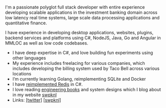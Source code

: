 I'm a passionate polyglot full stack developer with entire experience developing scalable applications in the investment banking domain across low latency real time systems,
large scale data processing applications and quantitative finance. 

I have experience in developing desktop applications, websites, plugins, backend services and platforms using C#, NodeJS, Java, Go and Angular in MMLOC as well as low code codebases.

- I have deep expertise in C#, and love building fun experiments using other languages
- My experience includes freelacing for various companies, which includes developing the billing system used by Taco Bell across various locations
- I’m currently learning Golang, reimplementing SQLite and Docker
- I have [reimplemented Redis](https://github.com/swpknl/redis-reimplementation) in C#.
- I love reading [engineering books](https://swpknl.com/blog) and system designs which I blog about in my website [swpknl](https://swpknl.com)
- Links:  <a href="https://twitter.com/swpknl" target="_blank">[twitter]</a>    <a href="https://swpknl.com" target="_blank">[swpknl]</a>
